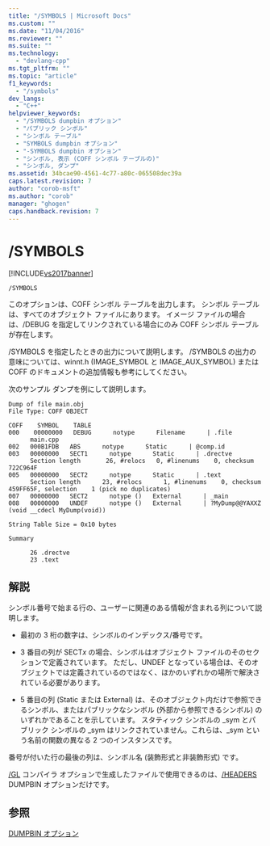 ```yaml
---
title: "/SYMBOLS | Microsoft Docs"
ms.custom: ""
ms.date: "11/04/2016"
ms.reviewer: ""
ms.suite: ""
ms.technology: 
  - "devlang-cpp"
ms.tgt_pltfrm: ""
ms.topic: "article"
f1_keywords: 
  - "/symbols"
dev_langs: 
  - "C++"
helpviewer_keywords: 
  - "/SYMBOLS dumpbin オプション"
  - "パブリック シンボル"
  - "シンボル テーブル"
  - "SYMBOLS dumpbin オプション"
  - "-SYMBOLS dumpbin オプション"
  - "シンボル, 表示 (COFF シンボル テーブルの)"
  - "シンボル, ダンプ"
ms.assetid: 34bcae90-4561-4c77-a80c-065508dec39a
caps.latest.revision: 7
author: "corob-msft"
ms.author: "corob"
manager: "ghogen"
caps.handback.revision: 7
---
```

# /SYMBOLS
[!INCLUDE[vs2017banner](../../assembler/inline/includes/vs2017banner.md)]

```  
/SYMBOLS  
```  
  
 このオプションは、COFF シンボル テーブルを出力します。  シンボル テーブルは、すべてのオブジェクト ファイルにあります。  イメージ ファイルの場合は、\/DEBUG を指定してリンクされている場合にのみ COFF シンボル テーブルが存在します。  
  
 \/SYMBOLS を指定したときの出力について説明します。  \/SYMBOLS の出力の意味については、winnt.h \(IMAGE\_SYMBOL と IMAGE\_AUX\_SYMBOL\) または COFF のドキュメントの追加情報も参考にしてください。  
  
 次のサンプル ダンプを例にして説明します。  
  
```  
Dump of file main.obj  
File Type: COFF OBJECT  
  
COFF    SYMBOL    TABLE  
000    00000000   DEBUG      notype      Filename      | .file  
      main.cpp  
002   000B1FDB   ABS      notype      Static      | @comp.id  
003   00000000   SECT1      notype      Static      | .drectve  
      Section length       26, #relocs   0, #linenums    0, checksum 722C964F  
005   00000000   SECT2      notype      Static      | .text  
      Section length      23, #relocs      1, #linenums    0, checksum 459FF65F, selection    1 (pick no duplicates)  
007   00000000   SECT2      notype ()   External      | _main  
008   00000000   UNDEF      notype ()   External      | ?MyDump@@YAXXZ (void __cdecl MyDump(void))  
  
String Table Size = 0x10 bytes  
  
Summary  
  
      26 .drectve  
      23 .text  
```  
  
## 解説  
 シンボル番号で始まる行の、ユーザーに関連のある情報が含まれる列について説明します。  
  
-   最初の 3 桁の数字は、シンボルのインデックス\/番号です。  
  
-   3 番目の列が SECT*x* の場合、シンボルはオブジェクト ファイルのそのセクションで定義されています。  ただし、UNDEF となっている場合は、そのオブジェクトでは定義されているのではなく、ほかのいずれかの場所で解決されている必要があります。  
  
-   5 番目の列 \(Static または External\) は、そのオブジェクト内だけで参照できるシンボル、またはパブリックなシンボル \(外部から参照できるシンボル\) のいずれかであることを示しています。  スタティック シンボルの \_sym とパブリック シンボルの \_sym はリンクされていません。これらは、\_sym という名前の関数の異なる 2 つのインスタンスです。  
  
 番号が付いた行の最後の列は、シンボル名 \(装飾形式と非装飾形式\) です。  
  
 [\/GL](../../build/reference/gl-whole-program-optimization.md) コンパイラ オプションで生成したファイルで使用できるのは、[\/HEADERS](../../build/reference/headers.md) DUMPBIN オプションだけです。  
  
## 参照  
 [DUMPBIN オプション](../../build/reference/dumpbin-options.md)
